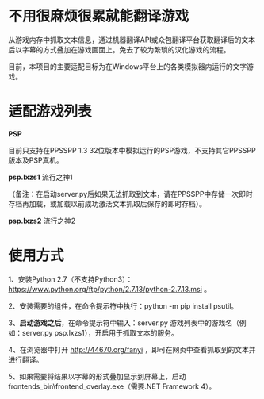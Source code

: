 # 不用很麻烦很累就能翻译游戏
从游戏内存中抓取文本信息，通过机器翻译API或众包翻译平台获取翻译后的文本后以字幕的方式叠加在游戏画面上。免去了较为繁琐的汉化游戏的流程。

目前，本项目的主要适配目标为在Windows平台上的各类模拟器内运行的文字游戏。

# 适配游戏列表
**PSP** 

目前只支持在PPSSPP 1.3 32位版本中模拟运行的PSP游戏，不支持其它PPSSPP版本及PSP真机。

**psp.lxzs1** 流行之神1 

（备注：在启动server.py后如果无法抓取到文本，请在PPSSPP中存储一次即时存档再加载，或加载以前成功激活文本抓取后保存的即时存档）。

**psp.lxzs2** 流行之神2

# 使用方式
1、安装Python 2.7（不支持Python3）： https://www.python.org/ftp/python/2.7.13/python-2.7.13.msi 。

2、安装需要的组件，在命令提示符中执行：python -m pip install psutil。

3、**启动游戏之后**，在命令提示符中输入：server.py 游戏列表中的游戏名（例如：server.py psp.lxzs1），开启用于抓取文本的服务。

4、在浏览器中打开 http://44670.org/fanyi ，即可在网页中查看抓取到的文本并进行翻译。

5、如果需要将结果以字幕的形式叠加显示到屏幕上，启动frontends_bin\frontend_overlay.exe（需要.NET Framework 4）。


